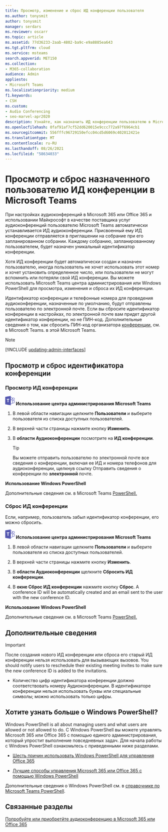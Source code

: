 ```yaml
---
title: Просмотр, изменение и сброс ИД конференции пользователя
ms.author: tonysmit
author: tonysmit
manager: serdars
ms.reviewer: oscarr
ms.topic: article
ms.assetid: 77d36233-2aab-4802-ba9c-e9a8885ea643
ms.tgt.pltfrm: cloud
ms.service: msteams
search.appverid: MET150
ms.collection:
- M365-collaboration
audience: Admin
appliesto:
- Microsoft Teams
ms.localizationpriority: medium
f1.keywords:
- CSH
ms.custom:
- Audio Conferencing
- seo-marvel-apr2020
description: Узнайте, как назначить ИД конференции пользователю в Microsoft Teams и какие параметры должны быть для этих параметров.
ms.openlocfilehash: 0faf91af7cf52dd620015e9ccc772a97f6964cb1
ms.sourcegitcommit: 556fffc96729150efcc04cd5d6069c402012421e
ms.translationtype: MT
ms.contentlocale: ru-RU
ms.lasthandoff: 08/26/2021
ms.locfileid: "58634033"
---
```

# <a name="view-and-reset-a-conference-id-assigned-to-a-user-in-microsoft-teams"></a>Просмотр и сброс назначенного пользователю ИД конференции в Microsoft Teams

При настройках аудиоконференций в Microsoft 365 или Office 365 и использовании Майкрософт в качестве поставщика услуг аудиоконференций пользователю Microsoft Teams автоматически устанавливается ИД аудиоконференции. Присвоенный ему ИД конференции отправляется в приглашении на собрание при его запланированном собрании. Каждому собранию, запланированному пользователем, будет назначен уникальный идентификатор конференции. 
  
Хотя ИД конференции будет автоматически создан и назначен пользователю, иногда пользователь не хочет использовать этот номер и хочет установить определенное число, или пользователи не могут вспомнить или потеряли свой ИД конференции. Вы можете использовать Microsoft Teams центра администрирования или Windows PowerShell для просмотра, изменения и сброса их ИД конференции.
  
Идентификатор конференции и телефонные номера для проведения аудиоконференции, назначенные по умолчанию, будут отправлены пользователю по электронной почте. Если вы сбросите идентификатор конференции в настройках, по электронной почте вам придет другой идентификатор конференции, но не ПИН-код. Дополнительные сведения о том, как сбросить ПИН-код организатора [конференции,](reset-a-conference-id-for-a-user-in-teams.md) см. в Microsoft Teams. в этой Microsoft Teams. 

> [!NOTE]
> [!INCLUDE [updating-admin-interfaces](includes/updating-admin-interfaces.md)]
  
## <a name="view-and-reset-conference-ids"></a>Просмотр и сброс идентификатора конференции

### <a name="to-view-the-conference-id"></a>Просмотр ИД конференции

![Значок с логотипом Microsoft Teams](media/teams-logo-30x30.png) **Использование центра администрирования Microsoft Teams**

1. В левой области навигации щелкните **Пользователи** и выберите пользователя из списка доступных пользователей.

2. В верхней части страницы нажмите кнопку **Изменить**.

3. В **области Аудиоконференции** посмотрите на **ИД конференции**.

    > [!TIP]
    > Вы можете отправить пользователю по электронной почте все сведения о конференции, включая ее ИД и номера телефонов для аудиоконференции, щелкнув ссылку Отправить сведения о конференции по **электронной** почте.
  
**Использование Windows PowerShell**

Дополнительные сведения см. в Microsoft Teams [PowerShell.](/powershell/module/teams/?view=teams-ps)
    
  
### <a name="to-reset-the-conference-id"></a>Сброс ИД конференции

Если, например, пользователь забыл идентификатор конференции, его можно сбросить.
  
![Значок с логотипом Microsoft Teams](media/teams-logo-30x30.png) **Использование центра администрирования Microsoft Teams**

1. В левой области навигации щелкните **Пользователи** и выберите пользователя из списка доступных пользователей.

2. В верхней части страницы нажмите кнопку **Изменить**.

3. В **области Аудиоконференции** щелкните **Сбросить ИД конференции**.

4. В **окне Сброс ИД конференции** нажмите кнопку **Сброс**. A conference ID will be automatically created and an email sent to the user with the new conference ID.
  
**Использование Windows PowerShell**

Дополнительные сведения см. в Microsoft Teams [PowerShell.](/powershell/module/teams/?view=teams-ps)


## <a name="what-else-should-you-know"></a>Дополнительные сведения

   > [!IMPORTANT]
   >  После создания нового ИД конференции или сброса его старый ИД конференции нельзя использовать для вызывающих вызовов. You should notify users to reschedule their existing meeting invites to make sure the new conference ID is added to the invitations. 
  
    
- Количество цифр идентификатора конференции должно соответствовать номеру Аудиоконференции. В идентификаторе конференции нельзя использовать буквы или специальные символы; можно использовать только цифры.
   
    
## <a name="want-to-know-more-about-windows-powershell"></a>Хотите узнать больше о Windows PowerShell?

Windows PowerShell is all about managing users and what users are allowed or not allowed to do. С Windows PowerShell вы можете управлять Microsoft 365 или Office 365 с помощью единого администрирования, который упростит выполнение повседневных задач. Для начала работы с Windows PowerShell ознакомьтесь с приведенными ниже разделами.
    
  - [Шесть причин использовать Windows PowerShell для управления Office 365](/microsoft-365/enterprise/why-you-need-to-use-microsoft-365-powershell)
    
  - [Лучшие способы управления Microsoft 365 или Office 365 с помощью Windows PowerShell](/previous-versions//dn568025(v=technet.10))
    
Дополнительные сведения о Windows PowerShell см. в [справочнике по Microsoft Teams PowerShell](/powershell/module/teams/?view=teams-ps).
    
## <a name="related-topics"></a>Связанные разделы

[Попробуйте или приобретйте аудиоконференцию в Microsoft 365 или Office 365](/SkypeForBusiness/audio-conferencing-in-office-365/try-or-purchase-audio-conferencing-in-office-365)